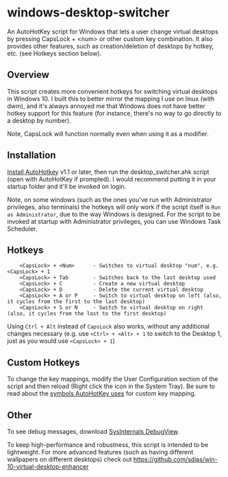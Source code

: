 # windows-desktop-switcher
An AutoHotKey script for Windows that lets a user change virtual desktops by pressing CapsLock + &lt;num> or other custom key combination. It also provides other features, such as creation/deletion of desktops by hotkey, etc. (see Hotkeys section below).

## Overview
This script creates more convenient hotkeys for switching virtual desktops in Windows 10. I built this to better mirror
the mapping I use on linux (with dwm), and it's always annoyed me that Windows does not have better
hotkey support for this feature (for instance, there's no way to go directly to a desktop by number).

Note, CapsLock will function normally even when using it as a modifier.

## Installation
[Install AutoHotkey](https://autohotkey.com/download/) v1.1 or later, then run the desktop_switcher.ahk script (open with AutoHotKey if prompted). I would recommend putting it in your startup folder and it'll be invoked on login. 

Note, on some windows (such as the ones you've run with Administrator privileges, also terminals) the hotkeys will only work if the script itself is `Run as Administrator`, due to the way Windows is designed. For the script to be invoked at startup with Administrator privileges, you can use Windows Task Scheduler.

## Hotkeys
        <CapsLock> + <Num>      - Switches to virtual desktop "num", e.g. <CapsLock> + 1
        <CapsLock> + Tab        - Switches back to the last desktop used
        <CapsLock> + C          - Create a new virtual desktop
        <CapsLock> + D          - Delete the current virtual desktop
        <CapsLock> + A or P     - Switch to virtual desktop on left (also, it cycles from the first to the last desktop)
        <CapsLock> + S or N     - Switch to virtual desktop on right (also, it cycles from the last to the first desktop)

Using `Ctrl + Alt` instead of `CapsLock` also works, without any additional changes necessary (e.g. use `<Ctrl> + <Alt> + 1` to switch to the Desktop 1, just as you would use `<CapsLock> + 1`)

## Custom Hotkeys
To change the key mappings, modify the User Configuration section of the script and then reload (Right click the icon in the System Tray). Be sure to read about the [symbols AutoHotKey uses](https://autohotkey.com/docs/Hotkeys.htm) for custom key mapping.

## Other
To see debug messages, download [SysInternals DebugView](https://technet.microsoft.com/en-us/sysinternals/debugview).

To keep high-performance and robustness, this script is intended to be lightweight. For more advanced features (such as having different wallpapers on different desktops) check out https://github.com/sdias/win-10-virtual-desktop-enhancer